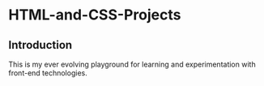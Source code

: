 # HTML-and-CSS-Projects

## Introduction
This is my ever evolving playground for learning and experimentation with front-end technologies.
